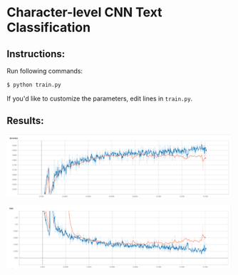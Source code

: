 # Character-level CNN Text Classification

## Instructions:
Run following commands:

```bash
$ python train.py
```

If you'd like to customize the parameters, edit lines in `train.py`.

## Results:
![accuracy](images/fig_accuracy.png)

![loss](images/fig_loss.png)